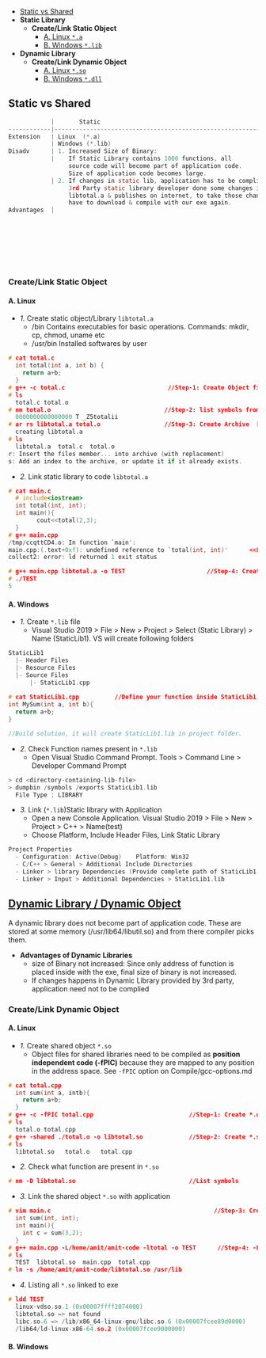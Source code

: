 - [Static vs Shared](#vs)
- **Static Library**
  - **Create/Link Static Object**
    - [A. Linux `*.a`](#lis)
    - [B. Windows `*.lib`](#wins)
- **Dynamic Library**
  - **Create/Link Dynamic Object**
    - [A. Linux `*.so`](#lid)
    - [B. Windows `*.dll`](#wind)


<a name=vs></a>
## Static vs Shared
```c
            |       Static                                                     |   Dynamic
------------|------------------------------------------------------------------|------------
Extension   | Linux  (*.a)                                                     | (*.so)
            | Windows (*.lib)                                                  | (*.dll)
Disadv      | 1. Increased Size of Binary:                                     |
            |    If Static Library contains 1000 functions, all                |
                 source code will become part of application code. 
                 Size of application code becomes large.
            | 2. If changes in static lib, application has to be complied again
                 3rd Party static library developer done some changes in 
                 libtotal.a & publishes on internet, to take those changes we 
                 have to download & compile with our exe again.
Advantages  |                                                                  | 1. Size of Binary not increased
                                                                                    A dynamic library does not become part of
                                                                                    application code. These are stored at some
                                                                                    memory (/usr/lib64/libutil.so) Only address
                                                                                    of function is placed inside with the exe.
                                                                               | 2. If changes happens in Dynamic Library
                                                                                    provided by 3rd party, application need not
                                                                                    to be complied.
```

### Create/Link Static Object
<a name=lis></a>
#### A. Linux
- _1._ Create static object/Library `libtotal.a`
  - /bin Contains executables for basic operations. Commands: mkdir, cp, chmod, uname etc
  - /usr/bin Installed softwares by user
```c
# cat total.c
  int total(int a, int b) {
    return a+b;
  }
# g++ -c total.c                             //Step-1: Create Object file
# ls
  total.c total.o
# nm total.o                                //Step-2: list symbols from object files 
  0000000000000000 T _Z5totalii
# ar rs libtotal.a total.o                  //Step-3: Create Archive  [OR ar -cvq]
  creating libtotal.a
# ls
  libtotal.a  total.c  total.o
r: Insert the files member... into archive (with replacement)
s: Add an index to the archive, or update it if it already exists.
```
- _2._ Link static library to code `libtotal.a`
```c
# cat main.c
  # include<iostream>
  int total(int, int);
  int main(){
        cout<<total(2,3);
  }
# g++ main.cpp
/tmp/ccqttCD4.o: In function `main':
main.cpp:(.text+0xf): undefined reference to `total(int, int)'      <<Linker Error. Compiler only check declaration(which it finds). Linker cannot find definition
collect2: error: ld returned 1 exit status

# g++ main.cpp libtotal.a -o TEST                       //Step-4: Create EXE
# ./TEST
5
```

<a name=wins></a>
#### A. Windows
- _1._ Create `*.lib` file
  - Visual Studio 2019 > File > New > Project > Select (Static Library) > Name (StaticLib1). VS will create following folders
```c
StaticLib1
  |- Header Files
  |- Resource Files
  |- Source Files
      |- StaticLib1.cpp
      
# cat StaticLib1.cpp          //Define your function inside StaticLib1.cpp
int MySum(int a, int b){
  return a+b;
}      

//Build solution, it will create StaticLib1.lib in project folder.
```
- _2._ Check Function names present in `*.lib`
  - Open Visual Studio Command Prompt. Tools > Command Line > Developer Command Prompt
```c
> cd <directory-containing-lib-file>
> dumpbin /symbols /exports StaticLib1.lib
  File Type : LIBRARY
```
- _3._ Link (`*.lib`)Static library with Application
  - Open a new Console Application. Visual Studio 2019 > File > New > Project > C++ > Name(test)
  - Choose Platform, Include Header Files, Link Static Library
```c
Project Properties 
  - Configuration: Active(Debug)    Platform: Win32
  - C/C++ > General > Additional Include Directories                         //Include Header file
  - Linker > library Dependencies (Provide complete path of StaticLib1.lib)  //Link the Library
  - Linker > Input > Additional Dependencies > StaticLib1.lib                //Add Library Name
```


## [Dynamic Library / Dynamic Object](https://www.youtube.com/watch?v=KNr4tAPvbvQ)
  A dynamic library does not become part of application code. These are stored at some memory (/usr/lib64/libutil.so) and from there compiler picks them.
- **Advantages of Dynamic Libraries**
  - size of Binary not increased: Since only address of function is placed inside with the exe, final size of binary is not increased.
  - If changes happens in Dynamic Library provided by 3rd party, application need not to be complied

### Create/Link Dynamic Object
<a name=lid></a>
#### A. Linux
- _1._ Create shared object `*.so`
  - Object files for shared libraries need to be compiled as **position independent code (-fPIC)** because they are mapped to any position in the address space. See `-fPIC` option on Compile/gcc-options.md
```c
# cat total.cpp
  int sum(int a, intb){ 
    return a+b; 
  }
# g++ -c -fPIC total.cpp                           //Step-1: Create *.o (Object Files) with -fPIC flag enabled
# ls
  total.o total.cpp
# g++ -shared ./total.o -o libtotal.so             //Step-2: Create *.so(Shared object) with -shared flag
# ls
  libtotal.so   total.o   total.cpp
```
- _2._ Check what function are present in `*.so`
```c
# nm -D libtotal.so                                //List symbols
```
- _3._ Link the shared object `*.so` with application
```c
# vim main.c                                              //Step-3: Create driver file
  int sum(int, int);
  int main(){ 
    int c = sum(3,2); 
  }
# g++ main.cpp -L/home/amit/amit-code -ltotal -o TEST      //Step-4: -L<path-to-shared-lib-dir>  -l<named of shared library without .so>
# ls
  TEST  libtotal.so  main.cpp  total.cpp
# ln -s /home/amit/amit-code/libtotal.so /usr/lib
``` 
- _4._ Listing all `*.so` linked to exe
```c
# ldd TEST
  linux-vdso.so.1 (0x00007ffff2074000)
  libtotal.so => not found
  libc.so.6 => /lib/x86_64-linux-gnu/libc.so.6 (0x00007fcee89d0000)
  /lib64/ld-linux-x86-64.so.2 (0x00007fcee9000000)
```

<a name=wins></a>
#### B. Windows
